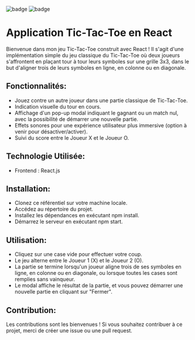 ![badge](https://img.shields.io/badge/React-20232A?style=for-the-badge&logo=react&logoColor=61DAFB)
![badge](https://img.shields.io/badge/Node.js-43853D?style=for-the-badge&logo=node.js&logoColor=white)



# Application Tic-Tac-Toe en React

Bienvenue dans mon jeu Tic-Tac-Toe construit avec React ! Il s'agit d'une implémentation simple du jeu classique du Tic-Tac-Toe où deux joueurs s'affrontent en plaçant tour à tour leurs symboles sur une grille 3x3, dans le but d'aligner trois de leurs symboles en ligne, en colonne ou en diagonale.

## Fonctionnalités:

- Jouez contre un autre joueur dans une partie classique de Tic-Tac-Toe.
- Indication visuelle du tour en cours.
- Affichage d'un pop-up modal indiquant le gagnant ou un match nul, avec la possibilité de démarrer une nouvelle partie.
- Effets sonores pour une expérience utilisateur plus immersive (option à venir pour désactiver/activer).
- Suivi du score entre le Joueur X et le Joueur O.

## Technologie Utilisée:

- Frontend : React.js

## Installation:

- Clonez ce référentiel sur votre machine locale.
- Accédez au répertoire du projet.
- Installez les dépendances en exécutant npm install.
- Démarrez le serveur en exécutant npm start.

## Utilisation:

- Cliquez sur une case vide pour effectuer votre coup.
- Le jeu alterne entre le Joueur 1 (X) et le Joueur 2 (O).
- La partie se termine lorsqu'un joueur aligne trois de ses symboles en ligne, en colonne ou en diagonale, ou lorsque toutes les cases sont remplies sans vainqueur.
- Le modal affiche le résultat de la partie, et vous pouvez démarrer une nouvelle partie en cliquant sur "Fermer".

## Contribution:

Les contributions sont les bienvenues ! Si vous souhaitez contribuer à ce projet, merci de créer une issue ou une pull request.
